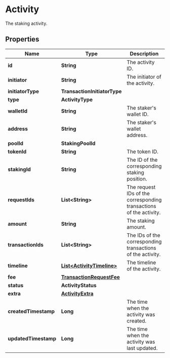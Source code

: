 

# Activity

The staking activity.

## Properties

| Name | Type | Description | Notes |
|------------ | ------------- | ------------- | -------------|
|**id** | **String** | The activity ID. |  [optional] |
|**initiator** | **String** | The initiator of the activity. |  [optional] |
|**initiatorType** | **TransactionInitiatorType** |  |  [optional] |
|**type** | **ActivityType** |  |  [optional] |
|**walletId** | **String** | The staker&#39;s wallet ID. |  [optional] |
|**address** | **String** | The staker&#39;s wallet address. |  [optional] |
|**poolId** | **StakingPoolId** |  |  |
|**tokenId** | **String** | The token ID. |  |
|**stakingId** | **String** | The ID of the corresponding staking position. |  [optional] |
|**requestIds** | **List&lt;String&gt;** | The request IDs of the corresponding transactions of the activity. |  [optional] |
|**amount** | **String** | The staking amount. |  |
|**transactionIds** | **List&lt;String&gt;** | The IDs of the corresponding transactions of the activity. |  [optional] |
|**timeline** | [**List&lt;ActivityTimeline&gt;**](ActivityTimeline.md) | The timeline of the activity. |  [optional] |
|**fee** | [**TransactionRequestFee**](TransactionRequestFee.md) |  |  [optional] |
|**status** | **ActivityStatus** |  |  |
|**extra** | [**ActivityExtra**](ActivityExtra.md) |  |  [optional] |
|**createdTimestamp** | **Long** | The time when the activity was created. |  [optional] |
|**updatedTimestamp** | **Long** | The time when the activity was last updated. |  [optional] |



